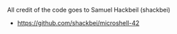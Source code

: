 All credit of the code goes to Samuel Hackbeil (shackbei)
- https://github.com/shackbei/microshell-42
